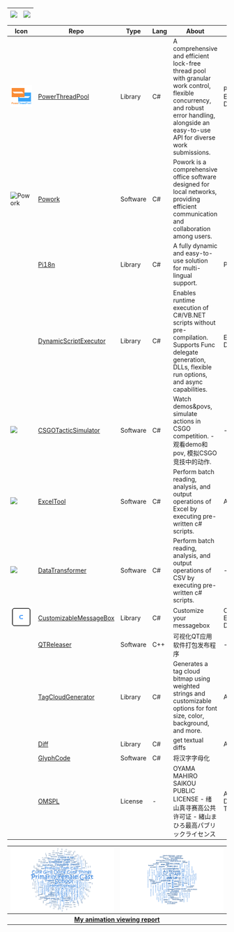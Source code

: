 |<a href="https://github.com/anuraghazra/github-readme-stats"><img align="center" src="https://github-readme-stats.vercel.app/api?username=ZjzMisaka&show_icons=true&theme=default&locale=en&include_all_commits=true&hide_border=true&custom_title=GitHub%20Stats"/></a>|<a href="https://github.com/anuraghazra/github-readme-stats"><img align="center" src="https://github-readme-stats.vercel.app/api/top-langs/?username=ZjzMisaka&show_icons=true&theme=default&layout=compact&locale=en&include_all_commits=true&hide_border=true"/></a>|
| ------------- | ------------- |

|Icon|Repo|Type|Lang|About|Used By|
|----|----|----|----|----|----|
|![](https://github.com/ZjzMisaka/PowerThreadPool/blob/main/icon.png?raw=true)|[PowerThreadPool](https://github.com/ZjzMisaka/PowerThreadPool)|Library|C#|A comprehensive and efficient lock-free thread pool with granular work control, flexible concurrency, and robust error handling, alongside an easy-to-use API for diverse work submissions.|Powork<br>ExcelTool<br>DataTransformer|
|![Powork](https://github.com/ZjzMisaka/Powork/assets/16731853/75399556-3ab7-4b1e-b5db-4f1e4cdc962e)|[Powork](https://github.com/ZjzMisaka/Powork)|Software|C#|Powork is a comprehensive office software designed for local networks, providing efficient communication and collaboration among users.||
||[Pi18n](https://github.com/ZjzMisaka/Pi18n)|Library|C#|A fully dynamic and easy-to-use solution for multi-lingual support.|Powork|
||[DynamicScriptExecutor](https://github.com/ZjzMisaka/DynamicScriptExecutor)|Library|C#|Enables runtime execution of C#/VB.NET scripts without pre-compilation. Supports Func delegate generation, DLLs, flexible run options, and async capabilities.|ExcelTool<br>DataTransformer|
|![](https://raw.githubusercontent.com/ZjzMisaka/CSGOTacticSimulator/master/CSGOTacticSimulator/CTS.ico)|[CSGOTacticSimulator](https://github.com/ZjzMisaka/CSGOTacticSimulator)|Software|C#|Watch demos&povs, simulate actions in CSGO competition. - 观看demo和pov, 模拟CSGO竞技中的动作.|-|
|![](https://github.com/ZjzMisaka/ExcelTool/blob/main/ExcelTool/ExcelTool.ico)|[ExcelTool](https://github.com/ZjzMisaka/ExcelTool)|Software|C#|Perform batch reading, analysis, and output operations of Excel by executing pre-written c# scripts.|AnimeReport|
|![](https://github.com/ZjzMisaka/DataTransformer/blob/main/DataTransformer/DataTransformer.ico)|[DataTransformer](https://github.com/ZjzMisaka/DataTransformer)|Software|C#|Perform batch reading, analysis, and output operations of CSV by executing pre-written c# scripts.|-|
|![](https://github.com/ZjzMisaka/CustomizableMessageBox/blob/master/icon.png?raw=true)|[CustomizableMessageBox](https://github.com/ZjzMisaka/CustomizableMessageBox)|Library|C#|Customize your messagebox|CSGOTacticSimulator<br>ExcelTool<br>DataTransformer|
||[QTReleaser](https://github.com/ZjzMisaka/QTReleaser)|Software|C++|可视化QT应用软件打包发布程序|-|
||[TagCloudGenerator](https://github.com/ZjzMisaka/TagCloudGenerator)|Library|C#|Generates a tag cloud bitmap using weighted strings and customizable options for font size, color, background, and more.|AnimeReport|
||[Diff](https://github.com/ZjzMisaka/Diff)|Library|C#|get textual diffs|AnalyzersForExcelTool|
||[GlyphCode](https://github.com/ZjzMisaka/GlyphCode)|Software|C#|将汉字字母化||
||[OMSPL](https://github.com/ZjzMisaka/OMSPL)|License|-|OYAMA MAHIRO SAIKOU PUBLIC LICENSE - 绪山真寻赛高公共许可证 - 緒山まひろ最高パブリックライセンス|AnimeReport<br>DynamicScriptExecutor<br>TagCloudGenerator|

<table>
  <tr>
    <td><a href="https://github.com/ZjzMisaka/AnimeReport"><img width=1000 align="center" src="https://github.com/ZjzMisaka/AnimeReport/blob/main/tags.bmp" title="AnimeReport: Tags, generated by TagCloudGenerator"/></a></td>
    <td><a href="https://github.com/ZjzMisaka/AnimeReport"><img width=1000 align="center" src="https://github.com/ZjzMisaka/AnimeReport/blob/main/companies.bmp" title="AnimeReport: Companies, generated by TagCloudGenerator"/></a></td>
  </tr>
  <tr>
    <th colspan="2"><a href="https://github.com/ZjzMisaka/AnimeReport">My animation viewing report</a></th>
  </tr>
</table>
